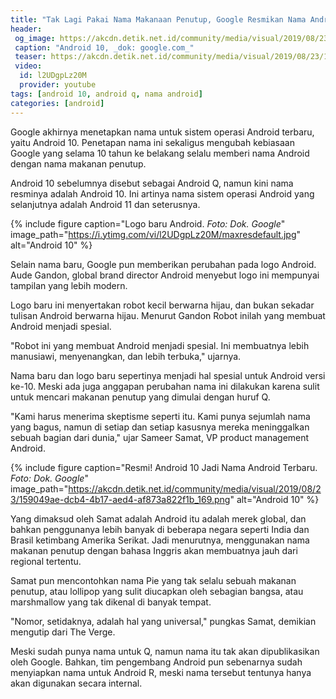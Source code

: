 ```yaml
---
title: "Tak Lagi Pakai Nama Makanaan Penutup, Google Resmikan Nama Android 10"
header:
 og_image: https://akcdn.detik.net.id/community/media/visual/2019/08/23/36543669-4bd7-4a82-86b5-248c0da08646_169.png
 caption: "Android 10, _dok: google.com_"
 teaser: https://akcdn.detik.net.id/community/media/visual/2019/08/23/159049ae-dcb4-4b17-aed4-af873a822f1b_169.png?w=460
 video:
  id: l2UDgpLz20M
  provider: youtube
tags: [android 10, android q, nama android]
categories: [android]
---
```

Google akhirnya menetapkan nama untuk sistem operasi Android terbaru, yaitu Android 10. Penetapan nama ini sekaligus mengubah kebiasaan Google yang selama 10 tahun ke belakang selalu memberi nama Android dengan nama makanan penutup.

Android 10 sebelumnya disebut sebagai Android Q, namun kini nama resminya adalah Android 10. Ini artinya nama sistem operasi Android yang selanjutnya adalah Android 11 dan seterusnya.

{% include figure caption="Logo baru Android. _Foto: Dok. Google_" image_path="https://i.ytimg.com/vi/l2UDgpLz20M/maxresdefault.jpg" alt="Android 10" %}

Selain nama baru, Google pun memberikan perubahan pada logo Android. Aude Gandon, global brand director Android menyebut logo ini mempunyai tampilan yang lebih modern.

Logo baru ini menyertakan robot kecil berwarna hijau, dan bukan sekadar tulisan Android berwarna hijau. Menurut Gandon Robot inilah yang membuat Android menjadi spesial. 

"Robot ini yang membuat Android menjadi spesial. Ini membuatnya lebih manusiawi, menyenangkan, dan lebih terbuka," ujarnya.

Nama baru dan logo baru sepertinya menjadi hal spesial untuk Android versi ke-10. Meski ada juga anggapan perubahan nama ini dilakukan karena sulit untuk mencari makanan penutup yang dimulai dengan huruf Q.

"Kami harus menerima skeptisme seperti itu. Kami punya sejumlah nama yang bagus, namun di setiap dan setiap kasusnya mereka meninggalkan sebuah bagian dari dunia," ujar Sameer Samat, VP product management Android.

{% include figure caption="Resmi! Android 10 Jadi Nama Android Terbaru. _Foto: Dok. Google_" image_path="https://akcdn.detik.net.id/community/media/visual/2019/08/23/159049ae-dcb4-4b17-aed4-af873a822f1b_169.png" alt="Android 10" %}

Yang dimaksud oleh Samat adalah Android itu adalah merek global, dan bahkan penggunanya lebih banyak di beberapa negara seperti India dan Brasil ketimbang Amerika Serikat. Jadi menurutnya, menggunakan nama makanan penutup dengan bahasa Inggris akan membuatnya jauh dari regional tertentu.

Samat pun mencontohkan nama Pie yang tak selalu sebuah makanan penutup, atau lollipop yang sulit diucapkan oleh sebagian bangsa, atau marshmallow yang tak dikenal di banyak tempat.

"Nomor, setidaknya, adalah hal yang universal," pungkas Samat, demikian mengutip dari The Verge.

Meski sudah punya nama untuk Q, namun nama itu tak akan dipublikasikan oleh Google. Bahkan, tim pengembang Android pun sebenarnya sudah menyiapkan nama untuk Android R, meski nama tersebut tentunya hanya akan digunakan secara internal.
